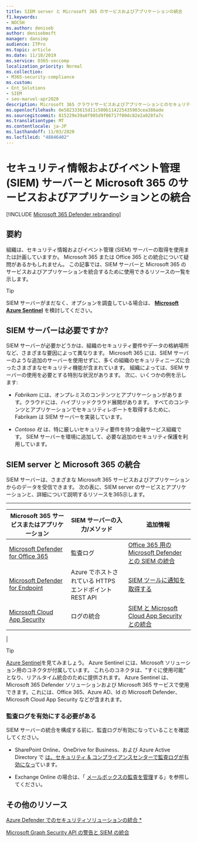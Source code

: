 ```yaml
---
title: SIEM server と Microsoft 365 のサービスおよびアプリケーションの統合
f1.keywords:
- NOCSH
ms.author: deniseb
author: denisebmsft
manager: dansimp
audience: ITPro
ms.topic: article
ms.date: 11/18/2019
ms.service: O365-seccomp
localization_priority: Normal
ms.collection:
- M365-security-compliance
ms.custom:
- Ent_Solutions
- SIEM
- seo-marvel-apr2020
description: Microsoft 365 クラウドサービスおよびアプリケーションとのセキュリティ情報およびイベント管理 (SIEM) サーバーの統合の概要を理解する
ms.openlocfilehash: 0e582333615d11c500b114225435903cea386ade
ms.sourcegitcommit: 815229e39a0f905d9f06717f00dc82e2a028fa7c
ms.translationtype: MT
ms.contentlocale: ja-JP
ms.lasthandoff: 11/03/2020
ms.locfileid: "48846402"
---
```

# <a name="security-information-and-event-management-siem-server-integration-with-microsoft-365-services-and-applications"></a>セキュリティ情報およびイベント管理 (SIEM) サーバーと Microsoft 365 のサービスおよびアプリケーションとの統合

[!INCLUDE [Microsoft 365 Defender rebranding](../includes/microsoft-defender-for-office.md)]


## <a name="summary"></a>要約

組織は、セキュリティ情報およびイベント管理 (SIEM) サーバーの取得を使用または計画していますか。 Microsoft 365 または Office 365 との統合について疑問があるかもしれません。 この記事では、SIEM サーバーと Microsoft 365 のサービスおよびアプリケーションを統合するために使用できるリソースの一覧を示します。

> [!TIP]
> SIEM サーバーがまだなく、オプションを調査している場合は、 **[Microsoft Azure Sentinel](https://docs.microsoft.com/azure/sentinel/overview)** を検討してください。

## <a name="do-i-need-a-siem-server"></a>SIEM サーバーは必要ですか?

SIEM サーバーが必要かどうかは、組織のセキュリティ要件やデータの格納場所など、さまざまな要因によって異なります。 Microsoft 365 には、SIEM サーバーのような追加のサーバーを使用せずに、多くの組織のセキュリティニーズに合ったさまざまなセキュリティ機能が含まれています。 組織によっては、SIEM サーバーの使用を必要とする特別な状況があります。 次に、いくつかの例を示します:

- *Fabrikam* には、オンプレミスのコンテンツとアプリケーションがあります。クラウドには、ハイブリッドクラウド展開があります。 すべてのコンテンツとアプリケーションでセキュリティレポートを取得するために、Fabrikam は SIEM サーバーを実装しています。

- *Contoso 社* は、特に厳しいセキュリティ要件を持つ金融サービス組織です。 SIEM サーバーを環境に追加して、必要な追加のセキュリティ保護を利用しています。

## <a name="siem-server-integration-with-microsoft-365"></a>SIEM server と Microsoft 365 の統合

SIEM サーバーは、さまざまな Microsoft 365 サービスおよびアプリケーションからのデータを受信できます。 次の表に、SIEM server のサービスとアプリケーションと、詳細について説明するリソースを365示します。

****

|Microsoft 365 サービスまたはアプリケーション|SIEM サーバーの入力/メソッド|追加情報|
|---|---|---|
|[Microsoft Defender for Office 365](office-365-atp.md)|監査ログ|[Office 365 用の Microsoft Defender との SIEM の統合](siem-integration-with-office-365-ti.md)|
|[Microsoft Defender for Endpoint](https://docs.microsoft.com/windows/security/threat-protection/)|Azure でホストされている HTTPS エンドポイント <br/>REST API|[SIEM ツールに通知を取得する](https://docs.microsoft.com/windows/security/threat-protection/microsoft-defender-atp/configure-siem)|
|[Microsoft Cloud App Security](https://docs.microsoft.com/cloud-app-security/what-is-cloud-app-security)|ログの統合|[SIEM と Microsoft Cloud App Security との統合](https://docs.microsoft.com/cloud-app-security/siem)|
|

> [!TIP]
> [Azure Sentinel](https://docs.microsoft.com/azure/sentinel/overview)を見てみましょう。 Azure Sentinel には、Microsoft ソリューション用のコネクタが付属しています。 これらのコネクタは、"すぐに使用可能" となり、リアルタイム統合のために提供されます。 Azure Sentinel は、Microsoft 365 Defender ソリューションおよび Microsoft 365 サービスで使用できます。これには、Office 365、Azure AD、Id の Microsoft Defender、Microsoft Cloud App Security などが含まれます。

### <a name="audit-logging-must-be-turned-on"></a>監査ログを有効にする必要がある

SIEM サーバーの統合を構成する前に、監査ログが有効になっていることを確認してください。

- SharePoint Online、OneDrive for Business、および Azure Active Directory で [は、セキュリティ & コンプライアンスセンターで監査ログが有効になっ](../../compliance/turn-audit-log-search-on-or-off.md)ています。

- Exchange Online の場合は、「 [メールボックスの監査を管理](../../compliance/enable-mailbox-auditing.md)する」を参照してください。

## <a name="more-resources"></a>その他のリソース

[Azure Defender でのセキュリティソリューションの統合 *](https://docs.microsoft.com/azure/security-center/security-center-partner-integration#exporting-data-to-a-siem)

[Microsoft Graph Security API の警告と SIEM の統合](https://docs.microsoft.com/graph/security-integration)
